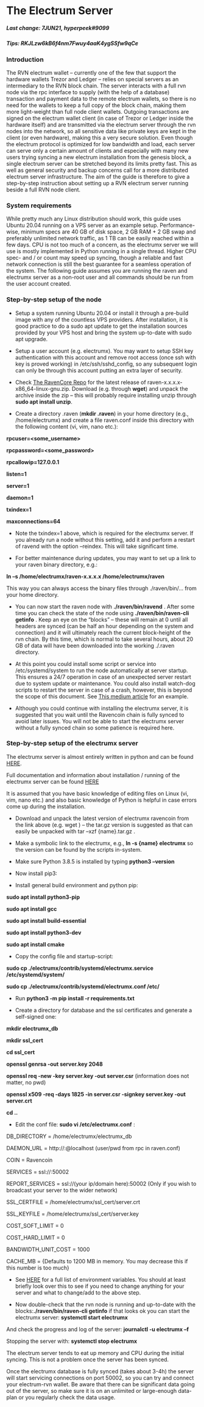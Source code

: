 # ﻿The Electrum Server

##### Last change: 7JUN21, hyperpeek#9099

##### Tips: RKJLzw6kB6f4nm7Fwuy4aaK4ygSSfw9qCe

### Introduction

The RVN electrum wallet – currently one of the few that support the hardware wallets Trezor and Ledger – relies on special servers as an intermediary to the RVN block chain. The server interacts with a full rvn node via the rpc interface to supply (with the help of a database) transaction and payment data to the remote electrum wallets, so there is no need for the wallets to keep a full copy of the block chain, making them more light-weight than full node client wallets. Outgoing transactions are signed on the electrum wallet client (in case of Trezor or Ledger inside the hardware itself) and are transmitted via the electrum server through the rvn nodes into the network, so all sensitive data like private keys are kept in the client (or even hardware), making this a very secure solution. Even though the electrum protocol is optimized for low bandwidth and load, each server can serve only a certain amount of clients and especially with many new users trying syncing a new electrum installation from the genesis block, a single electrum server can be stretched beyond its limits pretty fast. This as well as general security and backup concerns call for a more distributed electrum server infrastructure. The aim of the guide is therefore to give a step-by-step instruction about setting up a RVN electrum server running beside a full RVN node client.

### System requirements

While pretty much any Linux distribution should work, this guide uses Ubuntu 20.04 running on a VPS server as an example setup. Performance-wise, minimum specs are 40 GB of disk space, 2 GB RAM + 2 GB swap and preferably unlimited network traffic, as 1 TB can be easily reached within a few days. CPU is not too much of a concern, as the electrumx server we will use is mostly implemented in Python running in a single thread. Higher CPU spec- and / or count may speed up syncing, though a reliable and fast network connection is still the best guarantee for a seamless operation of the system. The following guide assumes you are running the raven and electrumx server as a non-root user and all commands should be run from the user account created. 

### Step-by-step setup of the node

- Setup a system running Ubuntu 20.04 or install it through a pre-build image with any of the countless VPS providers. After installation, it is good practice to do a sudo apt update to get the installation sources provided by your VPS host and bring the system up-to-date with sudo apt upgrade.

- Setup a user account (e.g. electrumx). You may want to setup SSH key authentication with this account and remove root access (once ssh with key is proved working) in /etc/ssh/sshd\_config, so any subsequent login can only be through this account putting an extra layer of security. 

- Check [The RavenCore Repo](https://github.com/RavenProject/Ravencoin/releases) for the latest release of  raven-x.x.x.x-x86\_64-linux-gnu.zip. Download (e.g. through **wget**) and unpack the archive inside the zip – this will probably require installing unzip through **sudo apt install unzip**.

- Create a directory .raven (**mkdir .raven**) in your home directory (e.g., /home/electrumx) and create a file raven.conf inside this directory with the following content (vi, vim, nano etc.): 

**rpcuser=<some\_username>** 

**rpcpassword=<some\_password>** 

**rpcallowip=127.0.0.1** 

**listen=1** 

**server=1** 

**daemon=1** 

**txindex=1** 

**maxconnections=64** 

- Note the txindex=1 above, which is required for the electrumx server. If you already run a node without this setting, add it and perform a restart of ravend with the option –reindex. This will take significant time.  

- For better maintenance during updates, you may want to set up a link to your raven binary directory, e.g.: 

**ln –s /home/electrumx/raven-x.x.x.x /home/electrumx/raven**

This way you can always access the binary files through ./raven/bin/... from your home directory. 

- You can now start the raven node with **./raven/bin/ravend** . After some time you can check the state of the node using **./raven/bin/raven-cli getinfo** . Keep an eye on the “blocks” – these will remain at 0 until all headers are synced (can be half an hour depending on the system and connection) and it will ultimately reach the current block-height of the rvn chain. By this time, which is normal to take several hours, about 20 GB of data will have been downloaded into the working ./.raven directory. 

- At this point you could install some script or service into /etc/systemd/system to run the node automatically at server startup. This ensures a 24/7 operation in case of an unexpected server restart due to system update or maintenance. You could also install watch-dog scripts to restart the server in case of a crash, however, this is beyond the scope of this document. See [This medium article](https://medium.com/@benmorel/creating-a-linux-service-with-systemd-611b5c8b91d6) for an example.

- Although you could continue with installing the electrumx server, it is suggested that you wait until the Ravencoin chain is fully synced to avoid later issues. You will not be able to start the electrumx server without a fully synced chain so some patience is required here.




### Step-by-step setup of the electrumx server

The electrumx server is almost entirely written in python and can be found [HERE](https://github.com/Electrum-RVN-SIG/electrumx-ravencoin/releases/).

Full documentation and information about installation / running of the electrumx server can be found [HERE](https://electrumx-ravencoin.readthedocs.io/en/latest/)

It is assumed that you have basic knowledge of editing files on Linux (vi, vim, nano etc.) and also basic knowledge of Python is helpful in case errors come up during the installation. 

- Download and unpack the latest version of electrumx ravencoin from the link above (e.g. wget <path>) – the tar.gz version is suggested as that can easily be unpacked with tar –xzf {name}.tar.gz . 

- Make a symbolic link to the electrumx, e.g., **ln -s {name} electrumx** so the version can be found by the scripts in-system. 

- Make sure Python 3.8.5 is installed by typing **python3 –version**

- Now install pip3:  

- Install general build environment and python pip: 

**sudo apt install python3-pip**

**sudo apt install gcc** 

**sudo apt install build-essential** 

**sudo apt install python3-dev** 

**sudo apt install cmake**

- Copy the config file and startup-script: 

**sudo cp ./electrumx/contrib/systemd/electrumx.service /etc/systemd/system/**

**sudo cp ./electrumx/contrib/systemd/electrumx.conf /etc/** 

- Run **python3 -m pip install -r requirements.txt**

- Create a directory for database and the ssl certificates and generate a self-signed one: 

**mkdir electrumx\_db** 

**mkdir ssl\_cert** 

**cd ssl\_cert** 

**openssl genrsa -out server.key 2048** 

**openssl req -new -key server.key -out server.csr**  (information does not matter, no pwd) 

**openssl x509 -req -days 1825 -in server.csr -signkey server.key -out server.crt** 

**cd ..** 

- Edit the conf file: **sudo vi /etc/electrumx.conf** : 

DB\_DIRECTORY = /home/electrumx/electrumx\_db 

DAEMON\_URL = http://<rpcuser>:<rpcpwd>@localhost (user/pwd from rpc in raven.conf)

COIN = Ravencoin 

SERVICES = ssl://:50002

REPORT\_SERVICES = ssl://(your ip/domain here):50002 (Only if you wish to broadcast your server to the wider network)

SSL\_CERTFILE = /home/electrumx/ssl\_cert/server.crt 

SSL\_KEYFILE = /home/electrumx/ssl\_cert/server.key 

COST\_SOFT\_LIMIT = 0 

COST\_HARD\_LIMIT = 0 

BANDWIDTH\_UNIT\_COST = 1000

CACHE\_MB = {Defaults to 1200 MB in memory. You may decrease this if this number is too much}

- See [HERE](https://electrumx-ravencoin.readthedocs.io/en/latest/environment.html) for a full list of environment variables. You should at least briefly look over this to see if you need to change anything for your server and what to change/add to the above step.

- Now double-check that the rvn node is running and up-to-date with the blocks:**./raven/bin/raven-cli getinfo** if that looks ok you can start the electrumx server: **systemctl start electrumx** 

And check the progress and log of the server: **journalctl -u electrumx –f** 

Stopping the server with: **systemctl stop electrumx** 

The electrum server tends to eat up memory and CPU during the initial syncing. This is not a problem once the server has been synced.

Once the electrumx database is fully synced (takes about 3-4h) the server will start servicing connections on port 50002, so you can try and connect your electrum-rvn wallet. Be aware that there can be significant data going out of the server, so make sure it is on an unlimited or large-enough data-plan or you regularly check the data usage.
